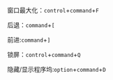 窗口最大化：`control`+`command`+`F`

后退：`command`+`[`

前进:`command`+`]`

锁屏：`control`+`command`+`Q`

隐藏/显示程序坞:`option`+`command`+`D`